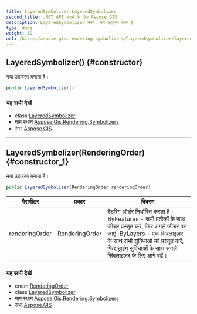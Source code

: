 ```yaml
---
title: LayeredSymbolizer.LayeredSymbolizer
second_title: .NET API संदर्भ के लिए Aspose.GIS
description: LayeredSymbolizer नर्मत. नय उदहरण बनत है
type: docs
weight: 10
url: /hi/net/aspose.gis.rendering.symbolizers/layeredsymbolizer/layeredsymbolizer/
---
```

## LayeredSymbolizer() {#constructor}

नया उदाहरण बनाता है।

```csharp
public LayeredSymbolizer()
```

### यह सभी देखें

* class [LayeredSymbolizer](../)
* नाम स्थान [Aspose.Gis.Rendering.Symbolizers](../../layeredsymbolizer/)
* सभा [Aspose.GIS](../../../)

---

## LayeredSymbolizer(RenderingOrder) {#constructor_1}

नया उदाहरण बनाता है।

```csharp
public LayeredSymbolizer(RenderingOrder renderingOrder)
```

| पैरामीटर | प्रकार | विवरण |
| --- | --- | --- |
| renderingOrder | RenderingOrder | रेंडरिंग ऑर्डर निर्धारित करता है। ByFeatures - सभी प्रतीकों के साथ फीचर प्रस्तुत करें, फिर अगले फीचर पर जाएं।ByLayers - एक सिंबलाइज़र के साथ सभी सुविधाओं को प्रस्तुत करें, फिर ड्राइंग सुविधाओं के साथ अगले सिंबलाइज़र के लिए आगे बढ़ें। |

### यह सभी देखें

* enum [RenderingOrder](../../renderingorder/)
* class [LayeredSymbolizer](../)
* नाम स्थान [Aspose.Gis.Rendering.Symbolizers](../../layeredsymbolizer/)
* सभा [Aspose.GIS](../../../)


